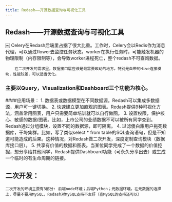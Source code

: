 ```yaml
---
title: Redash——开源数据查询与可视化工具
---
```


## Redash——开源数据查询与可视化工具

￼
		Celery在Redash后端里占据了很大比重。工作时，Celery会以Redis作为消息代理，可以通过flower去监控任务状态。worker在执行任务时，可能触发机器的物理限制（内存限制等），会导致worker进程死亡，整个redash不可查询数据。

		在二次开发的需求里，数据接口层应该是最需要改动的地方。特别是自带的Hive连接模块，性能较差，可以适当优化。

### 主要以Query，Visualization和Dashboard三个功能为核心。
####应用场景：
	1. 数据表或数据模型在不同数据源。Redash可以集成多数据源，用户可一键切换。
	2. 快速建立更加直观的图表。Redash提供9种可视化方法，涵盖常用图表，用户只需要简单培训就可以自行做图。
	3. 设置权限，保护核心、敏感的数据/图表。比如，上市公司的业绩数据不可以被所有同学查到。Redash通过分组模块，设置不同的数据源，即可隔离。
	4. 过滤傻白甜用户拖死数据库，干垮集群。比如，写了类似select * from table的SQL查询语句，但是不知道可能造成的后果。这种情况，对Redash做二次开发，深度定制查询模块（数据库接口层）。
	5. 共享有价值的数据和图表。当某位同学完成了一个数据的价值挖掘，想分享给其他同学，Redash提供Dashboard功能（可永久分享出去）或生成一个临时的有生命周期的链接。
	

## 二次开发：
	二次开发的环境主要有3部分: 前端node环境；后端Python；元数据环境。在元数据的选择上，尽量不要用MySQL，Redash对MySQL支持不友好（查MySQL的支持还可以）

	
